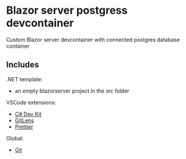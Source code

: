 # Blazor server postgress devcontainer

Custom Blazor server devcontainer with connected postgres database container

## Includes

.NET template:
- an empty blazorserver project in the src folder

VSCode extensions:
- [C# Dev Kit](https://marketplace.visualstudio.com/items?itemName=ms-dotnettools.csdevkit)
- [GitLens](https://github.com/gitkraken/vscode-gitlens)
- [Prettier](https://github.com/prettier/prettier-vscode)

Global:
- [Git](https://git-scm.com)



